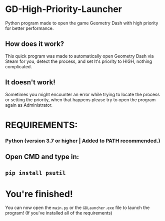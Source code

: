 # GD-High-Priority-Launcher
Python program made to open the game Geometry Dash with high priority for better performance.

## How does it work?
This quick program was made to automatically open Geometry Dash via Steam for you, detect the process, and set It's priority to HIGH, nothing complicated.

## It doesn't work!
Sometimes you might encounter an error while trying to locate the process or setting the priority, when that happens please try to open the program again as Administrator.

# REQUIREMENTS:
### Python (version 3.7 or higher | Added to PATH recommended.)
## Open CMD and type in:
## `pip install psutil`

# You're finished!
You can now open the `main.py` or the `GDLauncher.exe` file to launch the program! (If you've installed all of the requirements)
